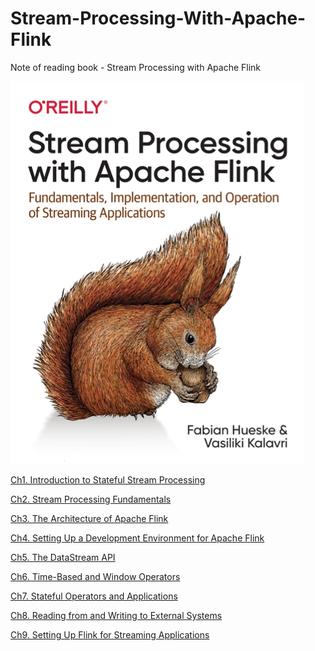 # Stream-Processing-With-Apache-Flink
Note of reading book - Stream Processing with Apache Flink

![](preface.png)

[Ch1. Introduction to Stateful Stream Processing](./ch1/ch1.md)


[Ch2. Stream Processing Fundamentals](./ch2/ch2.md)


[Ch3. The Architecture of Apache Flink](./ch3/ch3.md)


[Ch4. Setting Up a Development Environment for Apache Flink](./ch4/ch4.md)


[Ch5. The DataStream API](./ch5/ch5.md)


[Ch6. Time-Based and Window Operators](./ch6/ch6.md)


[Ch7. Stateful Operators and Applications](./ch7/ch7.md)


[Ch8. Reading from and Writing to External Systems](./ch8/ch8.md)

[Ch9. Setting Up Flink for Streaming Applications](./ch9/ch9.md)